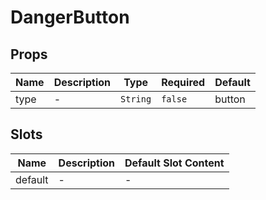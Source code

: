 # DangerButton

## Props

<!-- @vuese:DangerButton:props:start -->
|Name|Description|Type|Required|Default|
|---|---|---|---|---|
|type|-|`String`|`false`|button|

<!-- @vuese:DangerButton:props:end -->


## Slots

<!-- @vuese:DangerButton:slots:start -->
|Name|Description|Default Slot Content|
|---|---|---|
|default|-|-|

<!-- @vuese:DangerButton:slots:end -->


